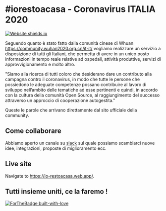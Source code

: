 # \#iorestoacasa - Coronavirus ITALIA 2020
[![Website shields.io](https://img.shields.io/website-up-down-green-red/http/shields.io.svg)](https://io-restoacasa.web.app/) 


Seguendo quanto è stato fatto dalla comunità cinese di Whuan https://community.wuhan2020.org.cn/it-it/ vogliamo realizzare un servizio a disposizione di tutti gli Italiani, che permetta di avere in un unico posto informazioni in tempo reale relative ad ospedali, attività produttive, servizi di approvvigionamento e molto altro. 

"Siamo alla ricerca di tutti coloro che desiderano dare un contributo alla campagna contro il coronavirus, in modo che tutte le persone che possiedono le adeguate competenze possano contribuire al lavoro di sviluppo nell’ambito delle tematiche ad esse pertinenti e quindi, in accordo con la cultura della comunità Open Source, al raggiungimento del successo attraverso un approccio di cooperazione autogestita."

Queste le parole che arrivano direttamente dal sito ufficiale della community.

## Come collaborare

Abbiamo aperto un canale su [slack](https://join.slack.com/t/iorestoacasa/shared_invite/zt-cq04uaom-g0x4XaR1Ajw32sKP2reckg) sul quale possiamo scambiarci nuove idee, integrazioni, proposte di miglioramento ecc.

## Live site

Navigate to https://io-restoacasa.web.app/. 

## Tutti insieme uniti, ce la faremo !
[![ForTheBadge built-with-love](http://ForTheBadge.com/images/badges/built-with-love.svg)](https://github.com/grausof/iorestoacasa)
